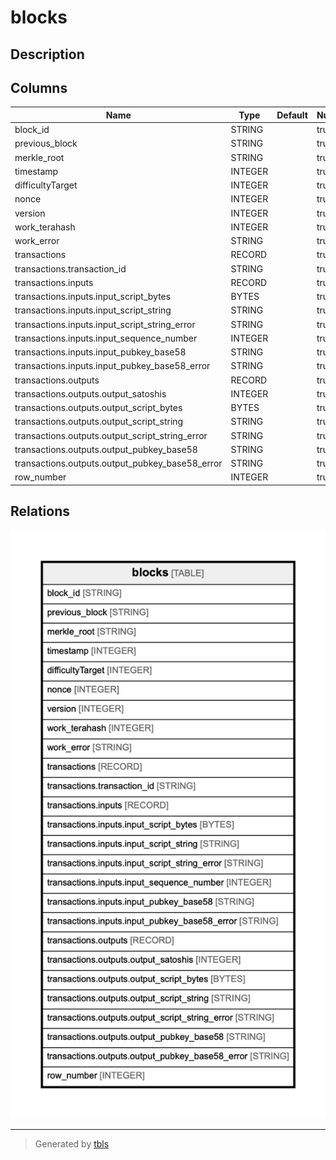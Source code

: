# blocks

## Description

## Columns

| Name | Type | Default | Nullable | Children | Parents | Comment |
| ---- | ---- | ------- | -------- | -------- | ------- | ------- |
| block_id | STRING |  | true |  |  |  |
| previous_block | STRING |  | true |  |  |  |
| merkle_root | STRING |  | true |  |  |  |
| timestamp | INTEGER |  | true |  |  |  |
| difficultyTarget | INTEGER |  | true |  |  |  |
| nonce | INTEGER |  | true |  |  |  |
| version | INTEGER |  | true |  |  |  |
| work_terahash | INTEGER |  | true |  |  |  |
| work_error | STRING |  | true |  |  |  |
| transactions | RECORD |  | true |  |  |  |
| transactions.transaction_id | STRING |  | true |  |  |  |
| transactions.inputs | RECORD |  | true |  |  |  |
| transactions.inputs.input_script_bytes | BYTES |  | true |  |  |  |
| transactions.inputs.input_script_string | STRING |  | true |  |  |  |
| transactions.inputs.input_script_string_error | STRING |  | true |  |  |  |
| transactions.inputs.input_sequence_number | INTEGER |  | true |  |  |  |
| transactions.inputs.input_pubkey_base58 | STRING |  | true |  |  |  |
| transactions.inputs.input_pubkey_base58_error | STRING |  | true |  |  |  |
| transactions.outputs | RECORD |  | true |  |  |  |
| transactions.outputs.output_satoshis | INTEGER |  | true |  |  |  |
| transactions.outputs.output_script_bytes | BYTES |  | true |  |  |  |
| transactions.outputs.output_script_string | STRING |  | true |  |  |  |
| transactions.outputs.output_script_string_error | STRING |  | true |  |  |  |
| transactions.outputs.output_pubkey_base58 | STRING |  | true |  |  |  |
| transactions.outputs.output_pubkey_base58_error | STRING |  | true |  |  |  |
| row_number | INTEGER |  | true |  |  |  |

## Relations

![er](blocks.png)

---

> Generated by [tbls](https://github.com/k1LoW/tbls)
